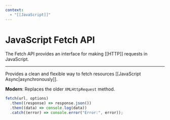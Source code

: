 ```yaml
---
context:
  - "[[JavaScript]]"
---
```


# JavaScript Fetch API

The Fetch API provides an interface for making [[HTTP]] requests in JavaScript.

---

Provides a clean and flexible way to fetch resources [[JavaScript Async|asynchronously]].

**Modern**: Replaces the older `XMLHttpRequest` method.

```javascript
fetch(url, options)
  .then((response) => response.json())
  .then((data) => console.log(data))
  .catch((error) => console.error("Error:", error));
```
